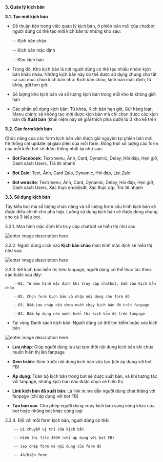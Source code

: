 
**3.  Quản lý kịch bản** 

**3.1. Tạo mới kịch bản** 

- Để thuận tiện trong việc quản lý kịch bản, ở phiên bản mới của chatbot người dùng có thể tạo mới kịch bản từ những kho sau:

	 -- Kịch bản chào
	 
	 -- Kịch bản mặc định
	 
	 -- Kho kịch bản 
 
- Trong đó, Kho kịch bản là nơi người dùng có thể tạo nhiều nhóm kịch bản khác nhau. Những kịch bản này có thể được sử dụng chung cho tất cả các mục chọn kịch bản như: Kịch bản chào, kịch bản mặc định, từ khóa, gửi hẹn giờ...
 
- Số lượng kho kịch bản và số lượng kịch bản trong mỗi kho là không giới hạn 

- Các phần sử dụng kịch bản: Từ khóa, Kịch bản hẹn giờ, Gửi hàng loạt, Menu chính: sẽ không tạo mới được kịch bản mà chỉ chọn được các kịch bản đã **Xuất bản** (khái niệm này sẽ giải thích phía dưới) từ 3 kho kể trên

**3.2. Các form kịch bản** 

Chức năng của các form kịch bản vẫn được giữ nguyên tại phiên bản mới, hệ thống chỉ update lại giao diện của mỗi form. Đồng thời số lượng các form của mỗi kiểu bot sẽ được thống nhất lại như sau:

- **Bot Facebook**: Text/menu, Ảnh, Card, Dynamic, Delay, Hỏi đáp, Hẹn giờ, Danh sách Users, Trả lời nhanh

- **Bot Zalo**: Text, Ảnh, Card Zalo, Dynamic, Hỏi đáp, List Zalo

- **Bot website**: Text/menu, Ảnh, Card, Dynamic, Delay, Hỏi đáp, Hẹn giờ, Danh sách Users, Xác thực email/sđt, Xác thực otp, Trả lời nhanh

**3.3. Sử dụng kịch bản** 

Tùy kiểu bot mà số lượng chức năng và số lượng form cấu hình kịch bản sẽ được điều chỉnh cho phù hợp. Luồng sử dụng kịch bản sẽ được dùng chung cho cả 3 kiểu bot.

3.3.1. Màn hình mặc định khi truy cập chatbot sẽ hiển thị như sau: 

![enter image description here](https://static8.muarecdn.com/original/muare/images/2022/03/03/6229828_25.jpg)

3.3.2. Người dùng click vào **Kịch bản chào** màn hình mặc định sẽ hiển thị như sau:

![enter image description here](https://static8.muarecdn.com/original/muare/images/2022/03/03/6229819_24.jpg)

3.3.3. Để kịch bản hiển thị trên fanpage, người dùng có thể thao tác theo các bước sau đây: 

		--B1. Từ màn hình mặc định khi truy cập chatbot, bấm vào Kịch bản chào
		
		--B2. Chọn form kịch bản và nhập nội dung cho form đó
		
		--B3. Bấm Lưu nháp nếu chưa muốn chạy kịch bản đó trên fanpage
		
		--B4. Bấm Áp dụng nếu muốn hiển thị kịch bản đó trên fanpage

- Tại vùng Danh sách kịch bản: Người dùng có thể tìm kiếm hoặc xóa kịch bản 

![enter image description here](https://static8.muarecdn.com/original/muare/images/2022/03/03/6229829_26.jpg)

 - **Lưu nháp**: Giúp người dùng lưu lại tạm thời nội dung kịch bản khi chưa muốn hiển thị lên fanpage
 
 - **Xem trước**: Xem trước nội dung kịch bản vừa tạo (chỉ áp dụng với bot FB)
 
 - **Áp dụng**: Toàn bộ kịch bản trong bot sẽ được xuất bản, và khi tương tác với fanpage, những kịch bản nào được chọn sẽ hiển thị
 
 - **Link kịch bản đã xuất bản**: Là link m.me dẫn người dùng chat thẳng với fanpage (chỉ áp dụng với bot FB)
 
 - **Tạo bản sao**:  Cho phép người dùng copy kịch bản sang vùng khác của bot hoặc những bot khác cùng loại

3.3.4. Đối với mỗi form kịch bản, người dùng có thể:
 
		-- Di chuyển vị trí của kịch bản   
		
		-- Hiển thị file JSON (chỉ áp dụng với bot FB)
		
		-- Sao chép form và nội dung của form đó  
		
		-- Ẩn/hiện form













 